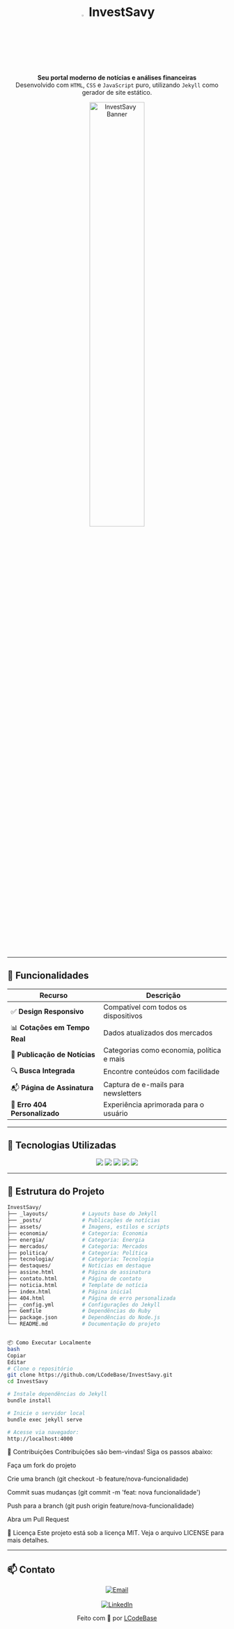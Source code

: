 <h1 align="center"> <img src="https://github.com/LCodeBase/InvestSavy/blob/main/assets/images/Logo1.png" alt="InvestSavy Banner" width="3%" /> InvestSavy</h1>

<p align="center">
  <strong>Seu portal moderno de notícias e análises financeiras</strong><br>
  Desenvolvido com <code>HTML</code>, <code>CSS</code> e <code>JavaScript</code> puro, utilizando <code>Jekyll</code> como gerador de site estático.
</p>

<p align="center">
  <img src="https://github.com/LCodeBase/InvestSavy/blob/main/assets/images/Logo.png" alt="InvestSavy Banner" width="50%" />
</p>

---

## 🚀 Funcionalidades

<div align="center">

| Recurso | Descrição |
|--------|-----------|
| ✅ **Design Responsivo** | Compatível com todos os dispositivos |
| 📊 **Cotações em Tempo Real** | Dados atualizados dos mercados |
| 📰 **Publicação de Notícias** | Categorias como economia, política e mais |
| 🔍 **Busca Integrada** | Encontre conteúdos com facilidade |
| 📬 **Página de Assinatura** | Captura de e-mails para newsletters |
| 📄 **Erro 404 Personalizado** | Experiência aprimorada para o usuário |

</div>



---

## 🧰 Tecnologias Utilizadas

<p align="center"> <img src="https://img.shields.io/badge/HTML5-E34F26?style=flat-square&logo=html5&logoColor=white" /> <img src="https://img.shields.io/badge/CSS3-1572B6?style=flat-square&logo=css3&logoColor=white" /> <img src="https://img.shields.io/badge/JavaScript-F7DF1E?style=flat-square&logo=javascript&logoColor=black" /> <img src="https://img.shields.io/badge/Jekyll-CC0000?style=flat-square&logo=jekyll&logoColor=white" /> <img src="https://img.shields.io/badge/GitHub%20Pages-222?style=flat-square&logo=github&logoColor=white" /> </p>

--- 

## 🧱 Estrutura do Projeto

```bash
InvestSavy/
├── _layouts/           # Layouts base do Jekyll
├── _posts/             # Publicações de notícias
├── assets/             # Imagens, estilos e scripts
├── economia/           # Categoria: Economia
├── energia/            # Categoria: Energia
├── mercados/           # Categoria: Mercados
├── politica/           # Categoria: Política
├── tecnologia/         # Categoria: Tecnologia
├── destaques/          # Notícias em destaque
├── assine.html         # Página de assinatura
├── contato.html        # Página de contato
├── noticia.html        # Template de notícia
├── index.html          # Página inicial
├── 404.html            # Página de erro personalizada
├── _config.yml         # Configurações do Jekyll
├── Gemfile             # Dependências do Ruby
├── package.json        # Dependências do Node.js
└── README.md           # Documentação do projeto


📦 Como Executar Localmente
bash
Copiar
Editar
# Clone o repositório
git clone https://github.com/LCodeBase/InvestSavy.git
cd InvestSavy

# Instale dependências do Jekyll
bundle install

# Inicie o servidor local
bundle exec jekyll serve

# Acesse via navegador:
http://localhost:4000

```
🤝 Contribuições
Contribuições são bem-vindas! Siga os passos abaixo:

Faça um fork do projeto

Crie uma branch (git checkout -b feature/nova-funcionalidade)

Commit suas mudanças (git commit -m 'feat: nova funcionalidade')

Push para a branch (git push origin feature/nova-funcionalidade)

Abra um Pull Request

📜 Licença
Este projeto está sob a licença MIT. Veja o arquivo LICENSE para mais detalhes.

---

## 📫 Contato

<p align="center">
  <a href="mailto:leonardo.developer.figueiredo@gmail.com" target="_blank">
    <img src="https://img.shields.io/badge/✉️%20Email-leonardo.developer.figueiredo@gmail.com-blue?style=for-the-badge&logo=gmail&logoColor=white" alt="Email" />
  </a>
  <br><br>
  <a href="https://www.linkedin.com/in/leonardo-fe-figueiredo/" target="_blank">
    <img src="https://img.shields.io/badge/💼%20LinkedIn-Acessar%20Perfil-0A66C2?style=for-the-badge&logo=linkedin&logoColor=white" alt="LinkedIn" />
  </a>
</p>


<p align="center"> Feito com 💙 por <a href="https://github.com/LCodeBase">LCodeBase</a> </p>
